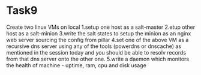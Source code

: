 # Task9
Create two linux VMs on local
1.setup one host as a salt-master
2.etup other host as a salt-minion
3.write the salt states to setup the minion as an nginx web server sourcing the config from pillar
4.set one of the above VM as a recursive dns server using any of the tools (powerdns or dnscache) as mentioned in the session today and you should be able to resolv records from that dns server onto the other one.
5.write a daemon which monitors the health of machine - uptime, ram, cpu and disk usage

